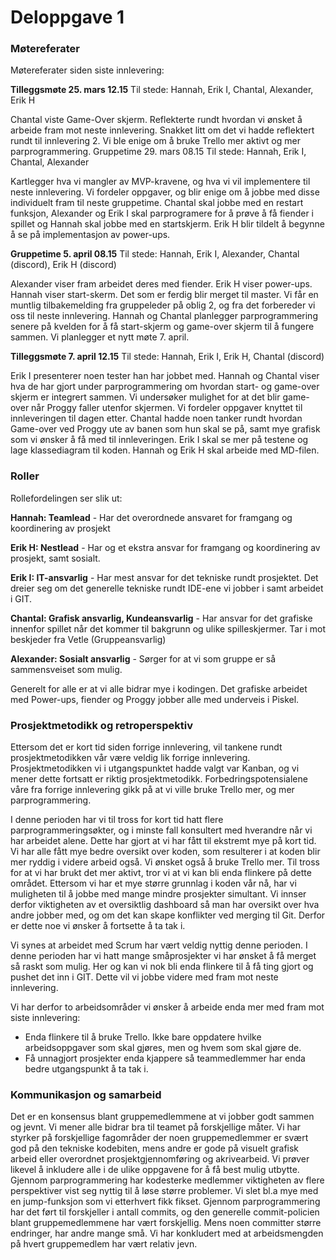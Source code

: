 # Deloppgave 1
### Møtereferater
Møtereferater siden siste innlevering:

**Tilleggsmøte 25. mars 12.15**
Til stede: Hannah, Erik I, Chantal, Alexander, Erik H

Chantal viste Game-Over skjerm. Reflekterte rundt hvordan vi ønsket å arbeide fram mot neste innlevering. Snakket litt om det vi hadde reflektert rundt til innlevering 2. Vi ble enige om å bruke Trello mer aktivt og mer parprogrammering.
Gruppetime 29. mars 08.15
Til stede: Hannah, Erik I, Chantal, Alexander

Kartlegger hva vi mangler av MVP-kravene, og hva vi vil implementere til neste innlevering. Vi fordeler oppgaver, og blir enige om å jobbe med disse individuelt fram til neste gruppetime. Chantal skal jobbe med en restart funksjon, Alexander og Erik I skal parprogramere for å prøve å få fiender i spillet og Hannah skal jobbe med en startskjerm. Erik H blir tildelt å begynne å se på implementasjon av power-ups.

**Gruppetime 5. april 08.15**
Til stede: Hannah, Erik I, Alexander, Chantal (discord), Erik H (discord)

Alexander viser fram arbeidet deres med fiender. Erik H viser power-ups. Hannah viser start-skerm. Det som er ferdig blir merget til master. Vi får en muntlig tilbakemelding fra gruppeleder på oblig 2, og fra det forbereder vi oss til neste innlevering. Hannah og Chantal planlegger parprogrammering senere på kvelden for å få start-skjerm og game-over skjerm til å fungere sammen. Vi planlegger et nytt møte 7. april.

**Tilleggsmøte 7. april 12.15** 
Til stede: Hannah, Erik I, Erik H, Chantal (discord)

Erik I presenterer noen tester han har jobbet med. Hannah og Chantal viser hva de har gjort under parprogrammering om hvordan start- og game-over skjerm er integrert sammen. Vi undersøker mulighet for at det blir game-over når Proggy faller utenfor skjermen. Vi fordeler oppgaver knyttet til innleveringen til dagen etter. Chantal hadde noen tanker rundt hvordan Game-over ved Proggy ute av banen som hun skal se på, samt mye grafisk som vi ønsker å få med til innleveringen. Erik I skal se mer på testene og lage klassediagram til koden. Hannah og Erik H skal arbeide med MD-filen. 


### Roller
Rollefordelingen ser slik ut:

**Hannah: Teamlead** - Har det overordnede ansvaret for framgang og koordinering av prosjekt

**Erik H: Nestlead** - Har og et ekstra ansvar for framgang og koordinering av prosjekt, samt sosialt.

**Erik I: IT-ansvarlig** - Har mest ansvar for det tekniske rundt prosjektet. Det dreier seg om det generelle tekniske rundt IDE-ene vi jobber i samt arbeidet i GIT.

**Chantal: Grafisk ansvarlig, Kundeansvarlig** - Har ansvar for det grafiske innenfor spillet når det kommer til bakgrunn og ulike spilleskjermer. Tar i mot beskjeder fra Vetle (Gruppeansvarlig)

**Alexander: Sosialt ansvarlig** - Sørger for at vi som gruppe er så sammensveiset som mulig. 

Generelt for alle er at vi alle bidrar mye i kodingen. Det grafiske arbeidet med Power-ups, fiender og Proggy jobber alle med underveis i Piskel. 

### Prosjektmetodikk og retroperspektiv
Ettersom det er kort tid siden forrige innlevering, vil tankene rundt prosjektmetodikken vår være veldig lik forrige innlevering. 
Prosjektmetodikken vi i utgangspunktet hadde valgt var Kanban, og vi mener dette fortsatt er riktig prosjektmetodikk. Forbedringspotensialene våre fra forrige innlevering gikk på at vi ville bruke Trello mer, og mer parprogrammering.

I denne perioden har vi til tross for kort tid hatt flere parprogrammeringsøkter, og i minste fall konsultert med hverandre når vi har arbeidet alene. Dette har gjort at vi har fått til ekstremt mye på kort tid. Vi har alle fått mye bedre oversikt over koden, som resulterer i at koden blir mer ryddig i videre arbeid også. Vi ønsket også å bruke Trello mer. Til tross for at vi har brukt det mer aktivt, tror vi at vi kan bli enda flinkere på dette området. Ettersom vi har et mye større grunnlag i koden vår nå, har vi muligheten til å jobbe med mange mindre prosjekter simultant. Vi innser derfor viktigheten av et oversiktlig dashboard så man har oversikt over hva andre jobber med, og om det kan skape konflikter ved merging til Git. Derfor er dette noe vi ønsker å fortsette å ta tak i. 

Vi synes at arbeidet med Scrum har vært veldig nyttig denne perioden. I denne perioden har vi hatt mange småprosjekter vi har ønsket å få merget så raskt som mulig. Her og kan vi nok bli enda flinkere til å få ting gjort og pushet det inn i GIT. Dette vil vi jobbe videre med fram mot neste innlevering. 

Vi har derfor to arbeidsområder vi ønsker å arbeide enda mer med fram mot siste innlevering:
- Enda flinkere til å bruke Trello. Ikke bare oppdatere hvilke arbeidsoppgaver som skal gjøres, men og hvem som skal gjøre de.
- Få unnagjort prosjekter enda kjappere så teammedlemmer har enda bedre utgangspunkt å ta tak i. 


### Kommunikasjon og samarbeid
Det er en konsensus blant gruppemedlemmene at vi jobber godt sammen og jevnt. Vi mener alle bidrar bra til teamet på forskjellige måter. Vi har styrker på forskjellige fagområder der noen gruppemedlemmer er svært god på den tekniske kodebiten, mens andre er gode på visuelt grafisk arbeid eller overordnet prosjektgjennomføring og akrivearbeid. Vi prøver likevel å inkludere alle i de ulike oppgavene for å få best mulig utbytte. Gjennom parprogrammering har kodesterke medlemmer viktigheten av flere perspektiver vist seg nyttig til å løse større problemer. Vi slet bl.a mye med en jump-funksjon som vi etterhvert fikk fikset. Gjennom parprogrammering har det ført til forskjeller i antall commits, og den generelle commit-policien blant gruppemedlemmene har vært forskjellig. Mens noen committer større endringer, har andre mange små. Vi har konkludert med at arbeidsmengden på hvert gruppemedlem har vært relativ jevn. 

